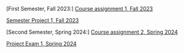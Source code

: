 [First Semester, Fall 2023:]
[Course assignment 1, Fall 2023](https://gydalo.github.io/GydaMain/CA/)

[Semester Project 1, Fall 2023](https://gydalo.github.io/GydaMain/SP1/index.html)


[Second Semester, Spring 2024:]
[Course assignment 2, Spring 2024](https://gydalo.github.io/GydaMain/CA-JS1/)

[Project Exam 1, Spring 2024](https://norofffeu.github.io/FED1-PE1-gydalo/index.html)
